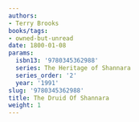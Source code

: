 ```yaml
---
authors:
- Terry Brooks
books/tags:
- owned-but-unread
date: 1800-01-08
params:
  isbn13: '9780345362988'
  series: The Heritage of Shannara
  series_order: '2'
  year: '1991'
slug: '9780345362988'
title: The Druid Of Shannara
weight: 1
---
```


<!--more-->